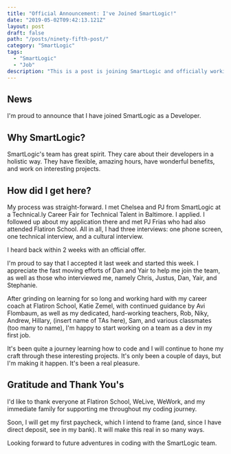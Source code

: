 ```yaml
---
title: "Official Announcement: I've Joined SmartLogic!"
date: "2019-05-02T09:42:13.121Z"
layout: post
draft: false
path: "/posts/ninety-fifth-post/"
category: "SmartLogic"
tags:
  - "SmartLogic"
  - "Job"
description: "This is a post is joining SmartLogic and officially working on a dev team."
---
```


## News 

I'm proud to announce that I have joined SmartLogic as a Developer. 

## Why SmartLogic? 

SmartLogic's team has great spirit. They care about their developers in a holistic way. They have flexible, amazing hours, have wonderful benefits, and work on interesting projects. 

## How did I get here? 

My process was straight-forward. I met Chelsea and PJ from SmartLogic at a Technical.ly Career Fair for Technical Talent in Baltimore. I applied. I followed up about my application there and met PJ Frias who had also attended Flatiron School. All in all, I had three interviews: one phone screen, one technical interview, and a cultural interview. 

I heard back within 2 weeks with an official offer. 

I'm proud to say that I accepted it last week and started this week. I appreciate the fast moving efforts of Dan and Yair to help me join the team, as well as those who interviewed me, namely Chris, Justus, Dan, Yair, and Stephanie. 

After grinding on learning for so long and working hard with my career coach at Flatiron School, Katie Zemel, with continued guidance by Avi Flombaum, as well as my dedicated, hard-working teachers, Rob, Niky, Andrew, Hillary, (insert name of TAs here), Sam, and various classmates (too many to name), I'm happy to start working on a team as a dev in my first job. 

It's been quite a journey learning how to code and I will continue to hone my craft through these interesting projects. It's only been a couple of days, but I'm making it happen. It's been a real pleasure.

## Gratitude and Thank You's 

I'd like to thank everyone at Flatiron School, WeLive, WeWork, and my immediate family for supporting me throughout my coding journey. 

Soon, I will get my first paycheck, which I intend to frame (and, since I have direct deposit, see in my bank). It will make this real in so many ways. 

Looking forward to future adventures in coding with the SmartLogic team. 